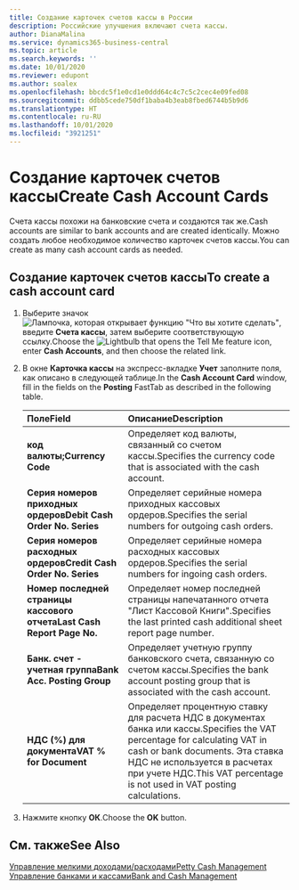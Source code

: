 ```yaml
---
title: Создание карточек счетов кассы в России
description: Российские улучшения включают счета кассы.
author: DianaMalina
ms.service: dynamics365-business-central
ms.topic: article
ms.search.keywords: ''
ms.date: 10/01/2020
ms.reviewer: edupont
ms.author: soalex
ms.openlocfilehash: bbcdc5f1e0cd1e0ddd64c4c7c5c2cec4e09fed08
ms.sourcegitcommit: ddbb5cede750df1baba4b3eab8fbed6744b5b9d6
ms.translationtype: HT
ms.contentlocale: ru-RU
ms.lasthandoff: 10/01/2020
ms.locfileid: "3921251"
---
```

# <a name="create-cash-account-cards"></a><span data-ttu-id="bb1cf-103">Создание карточек счетов кассы</span><span class="sxs-lookup"><span data-stu-id="bb1cf-103">Create Cash Account Cards</span></span>

<span data-ttu-id="bb1cf-104">Счета кассы похожи на банковские счета и создаются так же.</span><span class="sxs-lookup"><span data-stu-id="bb1cf-104">Cash accounts are similar to bank accounts and are created identically.</span></span> <span data-ttu-id="bb1cf-105">Можно создать любое необходимое количество карточек счетов кассы.</span><span class="sxs-lookup"><span data-stu-id="bb1cf-105">You can create as many cash account cards as needed.</span></span>

## <a name="to-create-a-cash-account-card"></a><span data-ttu-id="bb1cf-106">Создание карточек счетов кассы</span><span class="sxs-lookup"><span data-stu-id="bb1cf-106">To create a cash account card</span></span>

1. <span data-ttu-id="bb1cf-107">Выберите значок ![Лампочка, которая открывает функцию "Что вы хотите сделать"](../../media/ui-search/search_small.png "Что вы хотите сделать"), введите **Счета кассы**, затем выберите соответствующую ссылку.</span><span class="sxs-lookup"><span data-stu-id="bb1cf-107">Choose the ![Lightbulb that opens the Tell Me feature](../../media/ui-search/search_small.png "Tell me what you want to do") icon, enter **Cash Accounts**, and then choose the related link.</span></span>

2. <span data-ttu-id="bb1cf-108">В окне **Карточка кассы** на экспресс-вкладке **Учет** заполните поля, как описано в следующей таблице.</span><span class="sxs-lookup"><span data-stu-id="bb1cf-108">In the **Cash Account Card** window, fill in the fields on the **Posting** FastTab as described in the following table.</span></span>

   | <span data-ttu-id="bb1cf-109">Поле</span><span class="sxs-lookup"><span data-stu-id="bb1cf-109">Field</span></span>                            | <span data-ttu-id="bb1cf-110">Описание</span><span class="sxs-lookup"><span data-stu-id="bb1cf-110">Description</span></span>                                                  |
   | :------------------------------- | :----------------------------------------------------------- |
   | <span data-ttu-id="bb1cf-111">**код валюты;**</span><span class="sxs-lookup"><span data-stu-id="bb1cf-111">**Currency Code**</span></span>                | <span data-ttu-id="bb1cf-112">Определяет код валюты, связанный со счетом кассы.</span><span class="sxs-lookup"><span data-stu-id="bb1cf-112">Specifies the currency code that is associated with the cash account.</span></span> |
   | <span data-ttu-id="bb1cf-113">**Серия номеров приходных ордеров**</span><span class="sxs-lookup"><span data-stu-id="bb1cf-113">**Debit Cash Order No. Series**</span></span>  | <span data-ttu-id="bb1cf-114">Определяет серийные номера приходных кассовых ордеров.</span><span class="sxs-lookup"><span data-stu-id="bb1cf-114">Specifies the serial numbers for outgoing cash orders.</span></span>       |
   | <span data-ttu-id="bb1cf-115">**Серия номеров расходных ордеров**</span><span class="sxs-lookup"><span data-stu-id="bb1cf-115">**Credit Cash Order No. Series**</span></span> | <span data-ttu-id="bb1cf-116">Определяет серийные номера расходных кассовых ордеров.</span><span class="sxs-lookup"><span data-stu-id="bb1cf-116">Specifies the serial numbers for ingoing cash orders.</span></span>        |
   | <span data-ttu-id="bb1cf-117">**Номер последней страницы кассового отчета**</span><span class="sxs-lookup"><span data-stu-id="bb1cf-117">**Last Cash Report Page No.**</span></span>    | <span data-ttu-id="bb1cf-118">Определяет номер последней страницы напечатанного отчета "Лист Кассовой Книги".</span><span class="sxs-lookup"><span data-stu-id="bb1cf-118">Specifies the last printed cash additional sheet report page number.</span></span> |
   | <span data-ttu-id="bb1cf-119">**Банк. счет - учетная группа**</span><span class="sxs-lookup"><span data-stu-id="bb1cf-119">**Bank Acc. Posting Group**</span></span>      | <span data-ttu-id="bb1cf-120">Определяет учетную группу банковского счета, связанную со счетом кассы.</span><span class="sxs-lookup"><span data-stu-id="bb1cf-120">Specifies the bank account posting group that is associated with the cash account.</span></span> |
   | <span data-ttu-id="bb1cf-121">**НДС (%) для документа**</span><span class="sxs-lookup"><span data-stu-id="bb1cf-121">**VAT % for Document**</span></span>           | <span data-ttu-id="bb1cf-122">Определяет процентную ставку для расчета НДС в документах банка или кассы.</span><span class="sxs-lookup"><span data-stu-id="bb1cf-122">Specifies the VAT percentage for calculating VAT in cash or bank documents.</span></span> <span data-ttu-id="bb1cf-123">Эта ставка НДС не используется в расчетах при учете НДС.</span><span class="sxs-lookup"><span data-stu-id="bb1cf-123">This VAT percentage is not used in VAT posting calculations.</span></span> |

3. <span data-ttu-id="bb1cf-124">Нажмите кнопку **ОК**.</span><span class="sxs-lookup"><span data-stu-id="bb1cf-124">Choose the **OK** button.</span></span>

## <a name="see-also"></a><span data-ttu-id="bb1cf-125">См. также</span><span class="sxs-lookup"><span data-stu-id="bb1cf-125">See Also</span></span>

[<span data-ttu-id="bb1cf-126">Управление мелкими доходами/расходами</span><span class="sxs-lookup"><span data-stu-id="bb1cf-126">Petty Cash Management</span></span>](Petty-Cash-Management.md)  
[<span data-ttu-id="bb1cf-127">Управление банками и кассами</span><span class="sxs-lookup"><span data-stu-id="bb1cf-127">Bank and Cash Management</span></span>](bank-and-cash-management.md)  
